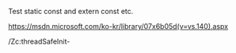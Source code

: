 Test static const and extern const etc.

https://msdn.microsoft.com/ko-kr/library/07x6b05d(v=vs.140).aspx

/Zc:threadSafeInit-
